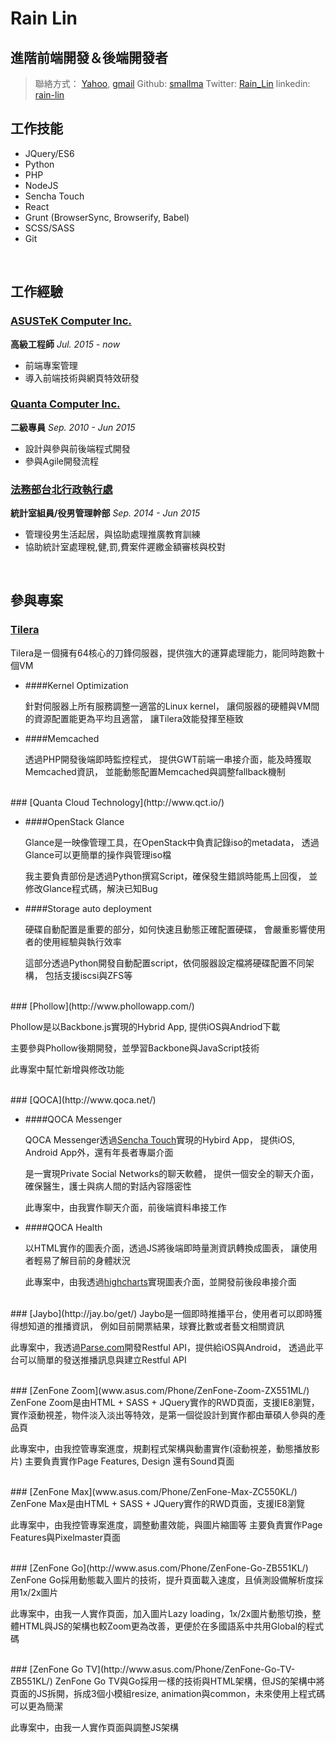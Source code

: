 # Rain Lin
## 進階前端開發＆後端開發者

> 聯絡方式： [Yahoo](mailto:s.rain@yahoo.com.tw), [gmail](mailto:rainlin009@gmail.com)
> Github: [smallma](https://github.com/smallma)
> Twitter: [Rain_Lin](https://twitter.com/rain_lin)
> linkedin: [rain-lin](https://www.linkedin.com/in/rain-lin-8796b263)


## 工作技能

* JQuery/ES6
* Python
* PHP
* NodeJS
* Sencha Touch
* React
* Grunt (BrowserSync, Browserify, Babel)
* SCSS/SASS
* Git

<br>

## 工作經驗

### [ASUSTeK Computer Inc.](http://www.asus.com/)

__高級工程師__ *Jul. 2015 - now*

* 前端專案管理
* 導入前端技術與網頁特效研發


### [Quanta Computer Inc.](http://www.quantatw.com/)

__二級專員__ *Sep. 2010 - Jun 2015*

* 設計與參與前後端程式開發
* 參與Agile開發流程


### [法務部台北行政執行處](http://www.tpk.moj.gov.tw/mp030.html)

__統計室組員/役男管理幹部__ *Sep. 2014 - Jun 2015* 

* 管理役男生活起居，與協助處理推廣教育訓練
* 協助統計室處理稅,健,罰,費案件遲繳金額審核與校對

<br>

## 參與專案

### [Tilera](https://en.wikipedia.org/wiki/TILE64)
Tilera是ㄧ個擁有64核心的刀鋒伺服器，提供強大的運算處理能力，能同時跑數十個VM

- ####Kernel Optimization

    針對伺服器上所有服務調整一適當的Linux kernel，
    讓伺服器的硬體與VM間的資源配置能更為平均且適當，
    讓Tilera效能發揮至極致

- ####Memcached

    透過PHP開發後端即時監控程式，
    提供GWT前端一串接介面，能及時獲取Memcached資訊，
    並能動態配置Memcached與調整fallback機制

<br>
### [Quanta Cloud Technology](http://www.qct.io/)

- ####OpenStack Glance

    Glance是一映像管理工具，在OpenStack中負責記錄iso的metadata，
    透過Glance可以更簡單的操作與管理iso檔

    我主要負責部份是透過Python撰寫Script，確保發生錯誤時能馬上回復，
    並修改Glance程式碼，解決已知Bug

- ####Storage auto deployment

    硬碟自動配置是重要的部分，如何快速且動態正確配置硬碟，
    會嚴重影響使用者的使用經驗與執行效率

    這部分透過Python開發自動配置script，依伺服器設定檔將硬碟配置不同架構，
    包括支援iscsi與ZFS等

<br>
### [Phollow](http://www.phollowapp.com/)

Phollow是以Backbone.js實現的Hybrid App,  提供iOS與Andriod下載

主要參與Phollow後期開發，並學習Backbone與JavaScript技術

此專案中幫忙新增與修改功能

<br>
### [QOCA](http://www.qoca.net/)

- ####QOCA Messenger

    QOCA Messenger透過[Sencha Touch](https://www.sencha.com/products/touch/)實現的Hybird App，
    提供iOS, Android App外，還有年長者專屬介面

    是一實現Private Social Networks的聊天軟體，
    提供一個安全的聊天介面，確保醫生，護士與病人間的對話內容隱密性

    此專案中，由我實作聊天介面，前後端資料串接工作

- ####QOCA Health

    以HTML實作的圖表介面，透過JS將後端即時量測資訊轉換成圖表，
    讓使用者輕易了解目前的身體狀況

    此專案中，由我透過[highcharts](http://www.highcharts.com/)實現圖表介面，並開發前後段串接介面

<br>
### [Jaybo](http://jay.bo/get/)
Jaybo是一個即時推播平台，使用者可以即時獲得想知道的推播資訊，
例如目前開票結果，球賽比數或者藝文相關資訊

此專案中，我透過[Parse.com](http://parse.com/)開發Restful API，提供給iOS與Android，
透過此平台可以簡單的發送推播訊息與建立Restful API

<br>
### [ZenFone Zoom](www.asus.com/Phone/ZenFone-Zoom-ZX551ML/)
ZenFone Zoom是由HTML + SASS + JQuery實作的RWD頁面，支援IE8瀏覽，
實作滾動視差，物件淡入淡出等特效，是第一個從設計到實作都由華碩人參與的產品頁

此專案中，由我控管專案進度，規劃程式架構與動畫實作(滾動視差，動態播放影片)
主要負責實作Page Features, Design 還有Sound頁面

<br>
### [ZenFone Max](www.asus.com/Phone/ZenFone-Max-ZC550KL/)
ZenFone Max是由HTML + SASS + JQuery實作的RWD頁面，支援IE8瀏覽

此專案中，由我控管專案進度，調整動畫效能，與圖片縮圖等
主要負責實作Page Features與Pixelmaster頁面

<br>
### [ZenFone Go](http://www.asus.com/Phone/ZenFone-Go-ZB551KL/)
ZenFone Go採用動態載入圖片的技術，提升頁面載入速度，且偵測設備解析度採用1x/2x圖片

此專案中，由我一人實作頁面，加入圖片Lazy loading，1x/2x圖片動態切換，整體HTML與JS的架構也較Zoom更為改善，更便於在多國語系中共用Global的程式碼

<br>
### [ZenFone Go TV](http://www.asus.com/Phone/ZenFone-Go-TV-ZB551KL/)
ZenFone Go TV與Go採用一樣的技術與HTML架構，但JS的架構中將頁面的JS拆開，拆成3個小模組resize, animation與common，未來使用上程式碼可以更為簡潔

此專案中，由我一人實作頁面與調整JS架構